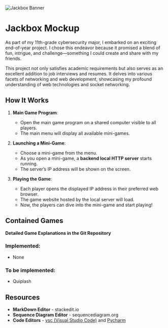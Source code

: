 ![Jackbox Banner](https://imageio.forbes.com/specials-images/imageserve/63247e73c8d083bd3bb00cbb/Jackbox-Games-logo-surrounded-by-its-game-logos/960x0.jpg?format=jpg&width=960)
# Jackbox Mockup
As part of my 11th-grade cybersecurity major, I embarked on an exciting end-of-year project. I chose this endeavor because it promised a blend of fun, intrigue, and challenge—something I could create and share with my friends.

This project not only satisfies academic requirements but also serves as an excellent addition to job interviews and resumes. It delves into various facets of networking and web development, showcasing my profound understanding of web technologies and socket networking.

## How It Works

1.  **Main Game Program**:
    
    -   Open the main game program on a shared computer visible to all players.
    -   The main menu will display all available mini-games.
2.  **Launching a Mini-Game**:
    
    -   Choose a mini-game from the menu.
    -   As you open a mini-game, a  **backend local HTTP server**  starts running.
    -   The server’s IP address will be shown on the screen.
3.  **Playing the Game**:
    
    -   Each player opens the displayed IP address in their preferred web browser.
    -   The game website hosted by the local server will load.
    -   Now, the players can dive into the mini-game and start playing!
  
## Contained Games
**Detailed Game Explanations in the Git Repository**
### Implemented:
 - None

### To be implemented:
 - Quiplash

## Resources

 - **MarkDown Editor** - stackedit.io
 - **Sequence Diagram Editor** - sequencediagram.org
 - **Code Editors** - [vsc (Visual Studio Code)](https://code.visualstudio.com/) and [Pycharm](https://www.jetbrains.com/pycharm/)
